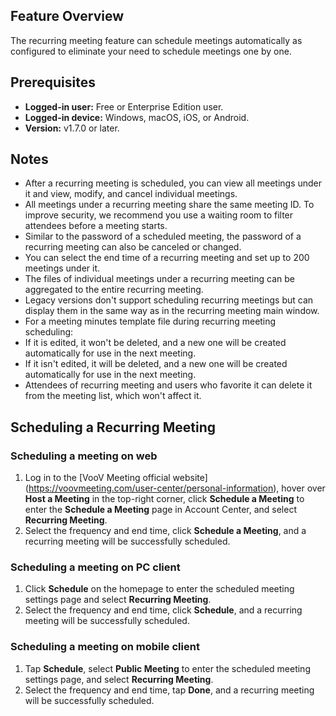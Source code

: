 ## Feature Overview
The recurring meeting feature can schedule meetings automatically as configured to eliminate your need to schedule meetings one by one.

## Prerequisites
- **Logged-in user:** Free or Enterprise Edition user.
- **Logged-in device:** Windows, macOS, iOS, or Android.
- **Version:** v1.7.0 or later.

## Notes
- After a recurring meeting is scheduled, you can view all meetings under it and view, modify, and cancel individual meetings.
- All meetings under a recurring meeting share the same meeting ID. To improve security, we recommend you use a waiting room to filter attendees before a meeting starts.
- Similar to the password of a scheduled meeting, the password of a recurring meeting can also be canceled or changed.
- You can select the end time of a recurring meeting and set up to 200 meetings under it.
- The files of individual meetings under a recurring meeting can be aggregated to the entire recurring meeting.
- Legacy versions don't support scheduling recurring meetings but can display them in the same way as in the recurring meeting main window.
- For a meeting minutes template file during recurring meeting scheduling:
 - If it is edited, it won't be deleted, and a new one will be created automatically for use in the next meeting.
 - If it isn't edited, it will be deleted, and a new one will be created automatically for use in the next meeting.
- Attendees of recurring meeting and users who favorite it can delete it from the meeting list, which won't affect it.

## Scheduling a Recurring Meeting
### Scheduling a meeting on web
1. Log in to the [VooV Meeting official website] (https://voovmeeting.com/user-center/personal-information), hover over **Host a Meeting** in the top-right corner, click **Schedule a Meeting** to enter the **Schedule a Meeting** page in Account Center, and select **Recurring Meeting**.
2. Select the frequency and end time, click **Schedule a Meeting**, and a recurring meeting will be successfully scheduled.

### Scheduling a meeting on PC client
1. Click **Schedule** on the homepage to enter the scheduled meeting settings page and select **Recurring Meeting**.
2. Select the frequency and end time, click **Schedule**, and a recurring meeting will be successfully scheduled.


### Scheduling a meeting on mobile client
1. Tap **Schedule**, select **Public Meeting** to enter the scheduled meeting settings page, and select **Recurring Meeting**.
2. Select the frequency and end time, tap **Done**, and a recurring meeting will be successfully scheduled.
